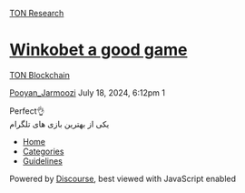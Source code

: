 [TON Research](/)

# [Winkobet a good game](/t/winkobet-a-good-game/29141)

[TON Blockchain](/c/ton-blockchain/17) 

    

[Pooyan\_Jarmoozi](https://tonresear.ch/u/Pooyan_Jarmoozi)  July 18, 2024, 6:12pm  1

Perfect👌  
یکی از بهترین بازی های تلگرام

 

*   [Home](/)
*   [Categories](/categories)
*   [Guidelines](/guidelines)

Powered by [Discourse](https://www.discourse.org), best viewed with JavaScript enabled